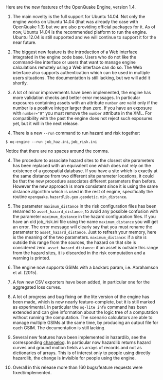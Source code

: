 Here are the new features of the OpenQuake Engine, version 1.4.

1. The main novelty is the full support for Ubuntu 14.04.  Not only the
engine works on Ubuntu 14.04 (that was already the case with OpenQuake 1.3)
but we are also providing official packages for it. As of now, Ubuntu
14.04 is the recommended platform to run the engine. Ubuntu 12.04 is still
supported and we will continue to support it for the near future.

2. The biggest new feature is the introduction of a Web interface integrated
in the engine code base. Users who do not like the command-line interface
or users that want to manage engine calculations remotely using a Web
interface can do so. The Web interface also supports authentication which 
can be used in multiple users situations.
The documentation is still lacking, but we will add it shortly.

3. A lot of minor improvements have been implemented, the engine has
more validation checks and better error messages. In particular
exposures containing assets with an attribute `number` are valid only
if the number is a positive integer larger than zero. If you have an
exposure with `number="0"` you must remove the `number` attribute in
the XML. For compatibility with the past the engine does not reject such
exposures yet, but it will in the next release.

3. There is a new ``--run`` command to run hazard and risk together:

  `$ oq-engine --run job_haz.ini,job_risk.ini`

  Notice that there are no spaces around the comma.

4. The procedure to associate hazard sites to the closest site parameters has
been replaced with an equivalent one which does not rely on the existence
of a geospatial database. If you have a site which is exactly at the same distance
from two different site parameter locations, it could be that the new procedure
associates different parameters than before. However the new approach is more
consistent since it is using the same distance algorithm which is used in the rest
of engine, specifically the routine `openquake.hazardlib.geo.geodetic.min_distance`.

5. The parameter `maximum_distance` in the risk configuration files has been
renamed to `asset_hazard_distance`, to avoid any possible confusion with the
parameter `maximum_distance` in the hazard configuration files. If you have an
old job_risk.ini file using the name  `maximum_distance` you will get an error.
The error message will clearly say that you must rename the parameter to
`asset_hazard_distance`. Just to refresh your memory, here is the meaning of the two
parameters. `maximum_distance`: if a site is outside this range from the sources, the hazard
on that site is considered zero. `asset_hazard_distance`: if an asset is outside this range
from the hazard sites, it is discarded in the risk computation and a warning is printed.

5. The engine now supports GSIMs with a backarc param, i.e. Abrahamson et al. (2015).

8. A few new CSV exporters have been added, in particular one for the aggregated loss curves.

10. A lot of progress and bug fixing on the lite version of the engine has been
made, which is now nearly feature-complete, but it is still marked as experimental.
In particular the `oq-lite info` command has been extended and can give
information about the logic tree of a computation without running the
computation. The scenario calculators are able to manage multiple GSIMs
at the same time, by producing an output file for each GSIM. The
documentation is still lacking.

11. Several new features have been implemented in hazardlib, see the corresponding
[changelog](https://github.com/gem/oq-hazardlib/releases/tag/v0.14.0). In particular now hazardlib returns hazard curves and ground motion fields as 
arrays of records and not as dictionaries of arrays. This is of interest only to
people using directly hazardlib, the change is invisible for people using the engine.

12. Overall in this release more than 160 bugs/feature requests were fixed/implemented.